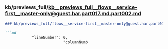 ### kb/previews_full/kb__previews_full__flows__service-first__master-only@guest.har.part017.md.part002.md

```md
### kb/previews_full/flows__service-first__master-only@guest.har.part017.md (part 002)

```md
            "lineNumber": 0,
                          "columnNumb
```

```

```
